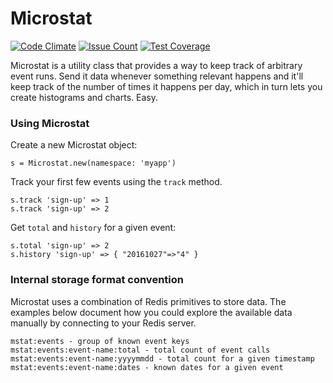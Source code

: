 # Microstat

[![Code Climate](https://codeclimate.com/github/fredoliveira/microstat/badges/gpa.svg)](https://codeclimate.com/github/fredoliveira/microstat) [![Issue Count](https://codeclimate.com/github/fredoliveira/microstat/badges/issue_count.svg)](https://codeclimate.com/github/fredoliveira/microstat) [![Test Coverage](https://codeclimate.com/github/fredoliveira/microstat/badges/coverage.svg)](https://codeclimate.com/github/fredoliveira/microstat/coverage)

Microstat is a utility class that provides a way to keep track of
arbitrary event runs. Send it data whenever something relevant happens
and it'll keep track of the number of times it happens per day, which
in turn lets you create histograms and charts. Easy.

### Using Microstat

Create a new Microstat object:

```
s = Microstat.new(namespace: 'myapp')
```

Track your first few events using the `track` method.

```
s.track 'sign-up' => 1
s.track 'sign-up' => 2
```

Get `total` and `history` for a given event:

```
s.total 'sign-up' => 2
s.history 'sign-up' => { "20161027"=>"4" }
```

### Internal storage format convention

Microstat uses a combination of Redis primitives to store data. The examples
below document how you could explore the available data manually by connecting
to your Redis server.

```
mstat:events - group of known event keys
mstat:events:event-name:total - total count of event calls
mstat:events:event-name:yyyymmdd - total count for a given timestamp
mstat:events:event-name:dates - known dates for a given event
```
